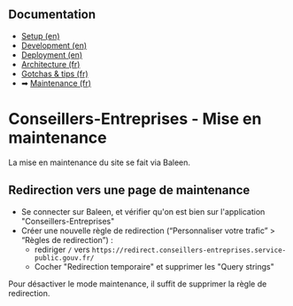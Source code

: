 ## Documentation

* [Setup (en)](01-setup.md)
* [Development (en)](02-development.md)
* [Deployment (en)](03-deployment.md)
* [Architecture (fr)](04-architecture.md)
* [Gotchas & tips (fr)](05-gotchas.md)
* ➡ [Maintenance (fr)](06-maintenance.md)

# Conseillers-Entreprises - Mise en maintenance

La mise en maintenance du site se fait via Baleen.

## Redirection vers une page de maintenance

- Se connecter sur Baleen, et vérifier qu'on est bien sur l'application "Conseillers-Entreprises"
- Créer une nouvelle règle de redirection (“Personnaliser votre trafic” > “Règles de redirection”) : 
  - rediriger `/` vers `https://redirect.conseillers-entreprises.service-public.gouv.fr/ `
  - Cocher "Redirection temporaire" et supprimer les "Query strings"

Pour désactiver le mode maintenance, il suffit de supprimer la règle de redirection.